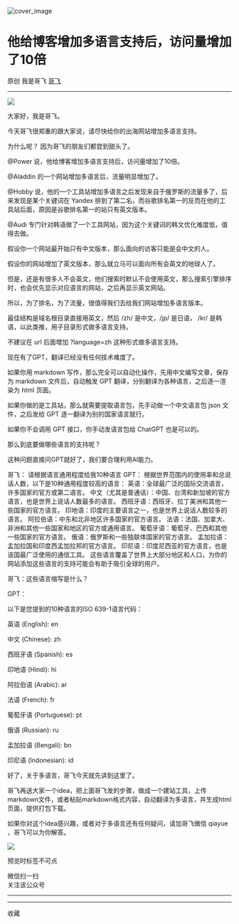 ![cover_image](https://mmbiz.qpic.cn/sz_mmbiz_jpg/LBrX00GQeicuT8eyD5cPrn6bGWyPIKOFYfVKu404BhBZ42d4dw1ajLOEbM6ticfI2EibzTKsNFcibiaLOdsicjcH1kyQ/0?wx_fmt=jpeg)

#  他给博客增加多语言支持后，访问量增加了10倍

原创  我是哥飞  [ 哥飞 ](javascript:void\(0\);)

__ _ _ _ _

![](https://mmbiz.qpic.cn/sz_mmbiz_jpg/LBrX00GQeicuT8eyD5cPrn6bGWyPIKOFYoiciahDePsU93f3KMjJUHJ84GMMe46YJzlv8F53RCwedbj7Ticd9lq06w/640?wx_fmt=jpeg)

大家好，我是哥飞。  

今天哥飞很郑重的跟大家说，请尽快给你的出海网站增加多语言支持。

为什么呢？  因为哥飞的朋友们都尝到甜头了。

@Power 说，他给博客增加多语言支持后，访问量增加了10倍。  

@Aladdin 的一个网站增加多语言后，流量明显增加了。  

@Hobby 说，他的一个工具站增加多语言之后发现来自于俄罗斯的流量多了，后来发现是某个关键词在 Yandex
排到了第二名，而谷歌排名第一的反而在他的工具站后面，原因是谷歌排名第一的站只有英文版本。

@Audi 专门针对韩语做了一个工具网站，因为这个关键词的韩文优化难度低，值得去做。  
  

假设你一个网站最开始只有中文版本，那么面向的访客只能是会中文的人。

假设你的网站增加了英文版本，那么就立马可以面向所有会英文的地球人了。  

但是，还是有很多人不会英文，他们搜索时默认不会使用英文，那么搜索引擎排序时，也会优先显示对应语言的网站，之后再显示英文网站。  

所以，为了排名，为了流量，很值得我们去给我们网站增加多语言版本。

最佳结构是域名根目录直接用英文，然后 /zh/ 是中文，/jp/ 是日语， /kr/ 是韩语，以此类推，用子目录形式做多语言支持。

不建议在 url 后面增加 ?language=zh 这种形式做多语言支持。  

现在有了GPT，翻译已经没有任何技术难度了。  

如果你用 markdown 写作，那么完全可以自动化操作，先用中文编写文章，保存为 markdown 文件后，自动触发 GPT
翻译，分别翻译为各种语言，之后逐一渲染为 html 页面。  

如果你做的是工具站，那么就需要提取语言包，先手动做一个中文语言包 json 文件，之后发给 GPT 逐一翻译为别的国家语言就行。  

如果你不会调用 GPT 接口，你手动发语言包给 ChatGPT 也是可以的。  

那么到底要做哪些语言的支持呢？  

这种问题直接问GPT就好了，我们要合理利用AI能力。

哥飞：  请根据语言通用程度给我10种语言  GPT：  根据世界范围内的使用率和总说话人数，以下是10种通用程度较高的语言：
英语：全球最广泛的国际交流语言，许多国家的官方或第二语言。  中文（尤其是普通话）：中国、台湾和新加坡的官方语言，也是世界上说话人数最多的语言。
西班牙语：西班牙、拉丁美洲和其他一些国家的官方语言。  印地语：印度的主要语言之一，也是世界上说话人数较多的语言。
阿拉伯语：中东和北非地区许多国家的官方语言。  法语：法国、加拿大、非洲和其他一些国家和地区的官方或通用语言。
葡萄牙语：葡萄牙、巴西和其他一些国家的官方语言。  俄语：俄罗斯和一些独联体国家的官方语言。  孟加拉语：孟加拉国和印度西孟加拉邦的官方语言。
印尼语：印度尼西亚的官方语言，也是该国最广泛使用的通信工具。
这些语言覆盖了世界上大部分地区和人口，为你的网站添加这些语言的支持可能会有助于吸引全球的用户。

哥飞：这些语言缩写是什么？

GPT：  

以下是您提到的10种语言的ISO 639-1语言代码：

英语 (English): en

中文 (Chinese): zh

西班牙语 (Spanish): es

印地语 (Hindi): hi

阿拉伯语 (Arabic): ar

法语 (French): fr

葡萄牙语 (Portuguese): pt

俄语 (Russian): ru

孟加拉语 (Bengali): bn

印尼语 (Indonesian): id

好了，关于多语言，哥飞今天就先讲到这里了。

哥飞再送大家一个idea，把上面哥飞发的步骤，做成一个建站工具，上传markdown文件，或者粘贴markdown格式内容，自动翻译为多语言，并生成html页面，提供打包下载。

如果你对这个idea感兴趣，或者对于多语言还有任何疑问，请加哥飞微信 qiayue ，哥飞可以为你解答。  

![](https://mmbiz.qpic.cn/sz_mmbiz_png/LBrX00GQeicsG8Pro6O9Hu75bIIiafZVPs3qlYeaNNJ1BpqNplEGgibL5m1bcq8a1N1rzoI5lia8aJjtHfgiaAADJJQ/640?wx_fmt=png)

  

预览时标签不可点

微信扫一扫  
关注该公众号





****



****



  收藏

